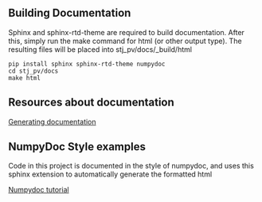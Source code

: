 Building Documentation
----------------------
Sphinx and sphinx-rtd-theme are required to build documentation. After this,
simply run the make command for html (or other output type). The resulting files
will be placed into stj_pv/docs/_build/html

    pip install sphinx sphinx-rtd-theme numpydoc
    cd stj_pv/docs
    make html


Resources about documentation
-----------------------------
[Generating documentation](https://developer.ridgerun.com/wiki/index.php/How_to_generate_sphinx_documentation_for_python_code_running_in_an_embedded_system)


NumpyDoc Style examples
-----------------------
Code in this project is documented in the style of numpydoc, and uses this sphinx extension to automatically generate the formatted html

[Numpydoc tutorial](http://sphinxcontrib-napoleon.readthedocs.io/en/latest/example_numpy.html)


